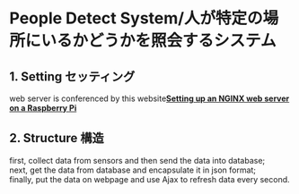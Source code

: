 # People Detect System/人が特定の場所にいるかどうかを照会するシステム
## 1. Setting セッティング
web server is conferenced by this website[**Setting up an NGINX web server on a Raspberry Pi**](https://www.raspberrypi.org/documentation/remote-access/web-server/nginx.md)

## 2. Structure 構造
first, collect data from sensors and then send the data into database;   
next, get the data from database and encapsulate it in json format;  
finally, put the data on webpage and use Ajax to refresh data every second.
